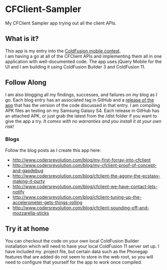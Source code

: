 # CFClient-Sampler

My CFClient Sampler app trying out all the client APIs.  

## What is it?
This app is my entry into the [ColdFusion mobile contest](http://blogs.coldfusion.com/post.cfm/mobile-application-development-contest-deadline-extended-to-january-15th).  
I am having a go at all of the CFClient APIs and implementing them all in one application with well-documented code.  The app uses jQuery Mobile for the UI and I am building it using ColdFusion Builder 3 and ColdFusion 11.

## Follow Along
I am also blogging all my findings, successes, and failures on my blog as I go.  Each blog entry has an associated tag in GitHub and a [release of the app](https://github.com/bdw429s/CFClient-Sampler/releases) that has the version of the code discussed in that entry.  I am compiling APK files an testing on my Samsung Galaxy S4.  Each release in GitHub has an attached APK, or just grab the latest from the /dist folder if you want to give the app a try.  *It comes with no warranties and you install it at your own risk!*

### Blogs
Follow the blog posts as I create this app here:
* http://www.codersrevolution.com/blog/my-first-forray-into-cfclient
* http://www.codersrevolution.com/blog/my-cfclient-proof-of-concept-and-gapdebug
* http://www.codersrevolution.com/blog/cfclient-the-agony-the-ecstasy-making-it-purty
* http://www.codersrevolution.com/blog/cfclient-we-have-contact-lets-notify
* http://www.codersrevolution.com/blog/cfclient-tuning-up-the-accelerometer-gets-things-rolling
* http://www.codersrevolution.com/blog/cfclient-sounding-off-and-mozzarella-sticks

## Try it at home
You can checkout the code on your own local ColdFusion Builder installation which will need to have your local ColdFusion 11 server set up.  I have included my .project file, but certain data such as the Phonegap features that are added do not seem to store in the web root, so you will need to configure that yourself for the app to work once compiled.  
